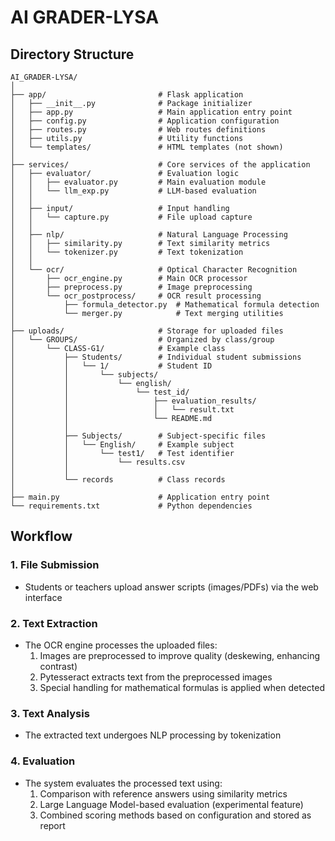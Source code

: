 # AI GRADER-LYSA


## Directory Structure

```
AI_GRADER-LYSA/
│
├── app/                         # Flask application
│   ├── __init__.py              # Package initializer
│   ├── app.py                   # Main application entry point
│   ├── config.py                # Application configuration
│   ├── routes.py                # Web routes definitions
│   ├── utils.py                 # Utility functions
│   └── templates/               # HTML templates (not shown)
│
├── services/                    # Core services of the application
│   ├── evaluator/               # Evaluation logic
│   │   ├── evaluator.py         # Main evaluation module
│   │   └── llm_exp.py           # LLM-based evaluation
│   │
│   ├── input/                   # Input handling
│   │   └── capture.py           # File upload capture
│   │
│   ├── nlp/                     # Natural Language Processing
│   │   ├── similarity.py        # Text similarity metrics
│   │   └── tokenizer.py         # Text tokenization
│   │
│   └── ocr/                     # Optical Character Recognition
│       ├── ocr_engine.py        # Main OCR processor
│       ├── preprocess.py        # Image preprocessing
│       └── ocr_postprocess/     # OCR result processing
│           ├── formula_detector.py  # Mathematical formula detection
│           └── merger.py            # Text merging utilities
│
├── uploads/                     # Storage for uploaded files
│   └── GROUPS/                  # Organized by class/group
│       └── CLASS-G1/            # Example class
│           ├── Students/        # Individual student submissions
│           │   └── 1/           # Student ID
│           │       └── subjects/
│           │           └── english/
│           │               └── test_id/
│           │                   ├── evaluation_results/
│           │                   │   └── result.txt
│           │                   └── README.md
│           │
│           ├── Subjects/        # Subject-specific files
│           │   └── English/     # Example subject
│           │       └── test1/   # Test identifier
│           │           └── results.csv
│           │
│           └── records          # Class records
│
├── main.py                      # Application entry point
└── requirements.txt             # Python dependencies
```

## Workflow

### 1. File Submission
- Students or teachers upload answer scripts (images/PDFs) via the web interface

### 2. Text Extraction
- The OCR engine processes the uploaded files:
  1. Images are preprocessed to improve quality (deskewing, enhancing contrast)
  2. Pytesseract extracts text from the preprocessed images
  3. Special handling for mathematical formulas is applied when detected

### 3. Text Analysis
- The extracted text undergoes NLP processing by tokenization

### 4. Evaluation
- The system evaluates the processed text using:
  1. Comparison with reference answers using similarity metrics
  2. Large Language Model-based evaluation (experimental feature)
  3. Combined scoring methods based on configuration and stored as report



